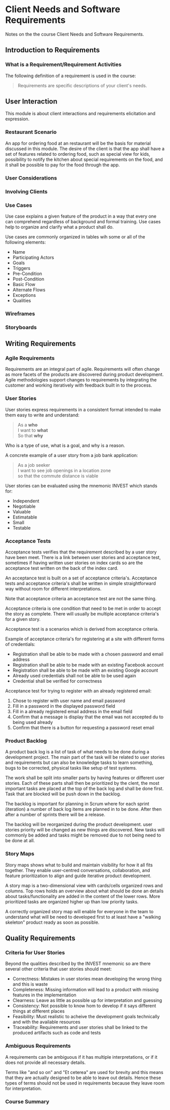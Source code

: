 # Client Needs and Software Requirements

Notes on the the course Client Needs and Software Requirements.

## Introduction to Requirements

### What is a Requirement/Requirement Activities

The following definition of a requirement is used in the course:

> Requirements are specific descriptions of your client's needs.

## User Interaction

This module is about client interactions and requirements elicitation and expression.

### Restaurant Scenario

An app for ordering food at an restaurant will be the basis for material discussed in this module. The desire of the client is that the app shall have a set of features related to ordering food, such as special view for kids, possibility to notify the kitchen about special requirements on the food, and it shall be possible to pay for the food through the app.

### User Considerations

### Involving Clients

### Use Cases

Use case explains a given feature of the product in a way that every one can comprehend regardless of background and formal training. Use cases help to organize and clarify what a product shall do.

Use cases are commonly organized in tables wih some or all of the following elements:

- Name
- Participating Actors
- Goals
- Triggers
- Pre-Condition
- Post-Condition
- Basic Flow
- Alternate Flows
- Exceptions
- Qualities

### Wireframes

### Storyboards

## Writing Requirements

### Agile Requirements

Requirements are an integral part of agile. Requirements will often change as more facets of the products are discovered during product development. Agile methodologies support changes to requirements
by integrating the customer and working iteratively with feedback built in to the process.

### User Stories

User stories express requirements in a consistent format intended to make them easy to write and understand:

> As a **who**  
> I want to **what**  
> So that **why**  

Who is a type of use, what is a goal, and why is a reason.

A concrete example of a user story from a job bank application:

> As a job seeker  
> I want to see job openings in a location zone  
> so that the commute distance is viable  

User stories can be evaluated using the mnemonic INVEST which stands for:

- Independent
- Negotiable
- Valuable
- Estimatable
- Small
- Testable

### Acceptance Tests

Acceptance tests verifies that the requirement described by a user story have been meet. There is a link between user stories and acceptance test, sometimes if having written user stories on index cards so are the acceptance test written on the back of the index card.

An acceptance test is built on a set of acceptance criteria's. Acceptance tests and acceptance criteria's shall be written in simple straightforward way without room for different interpretations.

Note that acceptance criteria an acceptance test are not the same thing.

Acceptance criteria is one condition that need to be met in order to accept the story as complete. There will usually be multiple acceptance criteria's for a given story.

Acceptance test is a scenarios which is derived from acceptance criteria.

Example of acceptance criteria's for registering at a site with different forms of credentials:

- Registration shall be able to be made with a chosen password and email address
- Registration shall be able to be made with an existing Facebook account
- Registration shall be able to be made with an existing Google account
- Already used credentials shall not be able to be used again
- Credential shall be verified for correctness

Acceptance test for trying to register with an already registered email:

 1. Chose to register with user name and email password
 2. Fill in a password in the displayed password field
 3. Fill in a already registered email address in the email field
 4. Confirm that a message is display that the email was not accepted du to being used already
 5. Confirm that there is a button for requesting a password reset email  

### Product Backlog

A product back log is a list of task of what needs to be done during a development project. The main part of the task will be related to user stories and requirements but can also be knowledge tasks to learn something, bugs to be corrected, physical tasks like setup of test systems.

The work shall be split into smaller parts by having features or different user stories. Each of these parts shall then be prioritized by the clent, the most important tasks are placed at the top of the back log and shall be done first. Task that are blocked will be push down in the backlog.

The backlog is important for planning in Scrum where for each sprint (iteration) a number of back log items are planned in to be done. After then after a number of sprints there will be a release.

The backlog will be reorganized during the product development. user stories priority will be changed as new things are discovered. New tasks will commonly be added and tasks might be removed due to not being need to be done at all.

### Story Maps

Story maps shows what to build and maintain visibility for how it all fits together. They enable user-centred conversations, collaboration, and feature prioritization to align and guide iterative product development.

A story map is a two-dimensional view with cards/cells organized rows and columns. Top rows holds an overview about what should be done an details about tasks/functionality are added in the content of the lower rows. More prioritized tasks are organized higher up than low priority tasks.

A correctly organized story map will enable for everyone in the team to understand what will be need to developed first to at least have a "walking skeleton" product ready as soon as possible.

## Quality Requirements

### Criteria for User Stories

Beyond the qualities described by the INVEST mnemonic so are there several other criteria that user stories should meet:

- Correctness: Mistakes in user stories mean developing the wrong thing and this is waste
- Completeness: Missing information will lead to a product with missing features in the implementation
- Clearness: Leave as little as possible up for interpretation and guessing
- Consistency: Not possible to know hom to develop if it says different things at different places
- Feasibility: Must realistic to acheive the development goals technically and with the available resources
- Traceability: Requirements and user stories shall be linked to the produced artifacts such as code and tests

### Ambiguous Requirements

A requirements can be ambiguous if it has multiple interpretations, or if it does not provide all necessary details.

Terms like "and so on" and "Et ceterea" are used for brevity and this means that they are actually designed to be able to leave out details. Hence these types of terms should not be used in requirements because they leave room for interpretation.

### Course Summary
